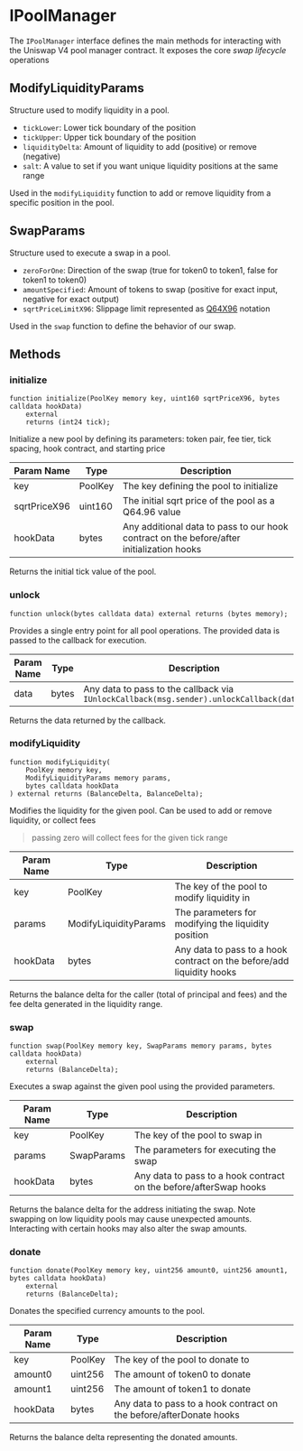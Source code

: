 # IPoolManager

The `IPoolManager` interface defines the main methods for interacting with the Uniswap V4 pool manager contract. It exposes the core _swap lifecycle_ operations

## ModifyLiquidityParams

Structure used to modify liquidity in a pool.

- `tickLower`: Lower tick boundary of the position
- `tickUpper`: Upper tick boundary of the position
- `liquidityDelta`: Amount of liquidity to add (positive) or remove (negative)
- `salt`: A value to set if you want unique liquidity positions at the same range 

Used in the `modifyLiquidity` function to add or remove liquidity from a specific position in the pool.

## SwapParams

Structure used to execute a swap in a pool.

- `zeroForOne`: Direction of the swap (true for token0 to token1, false for token1 to token0)
- `amountSpecified`: Amount of tokens to swap (positive for exact input, negative for exact output)
- `sqrtPriceLimitX96`: Slippage limit represented as [Q64X96](https://uniswapv3book.com/milestone_3/more-on-fixed-point-numbers.html#:~:text=The%20Q64.,and%2018%20signify%20decimal%20places.) notation

Used in the `swap` function to define the behavior of our swap.

## Methods

### initialize

```solidity
function initialize(PoolKey memory key, uint160 sqrtPriceX96, bytes calldata hookData)
    external
    returns (int24 tick);
```

Initialize a new pool by defining its parameters: token pair, fee tier, tick spacing, hook contract, and starting price

| Param Name    | Type      | Description                                     |
|---------------|-----------|--------------------------------------------------|
| key           | PoolKey   | The key defining the pool to initialize          |
| sqrtPriceX96  | uint160   | The initial sqrt price of the pool as a Q64.96 value |
| hookData      | bytes     | Any additional data to pass to our hook contract on the before/after initialization hooks    |

Returns the initial tick value of the pool.

### unlock

```solidity
function unlock(bytes calldata data) external returns (bytes memory);
```

Provides a single entry point for all pool operations. The provided data is passed to the callback for execution.

| Param Name | Type  | Description                                                                         |
|------------|-------|--------------------------------------------------------------------------------------|
| data       | bytes | Any data to pass to the callback via `IUnlockCallback(msg.sender).unlockCallback(data)` |

Returns the data returned by the callback.

### modifyLiquidity

```solidity
function modifyLiquidity(
    PoolKey memory key,
    ModifyLiquidityParams memory params,
    bytes calldata hookData
) external returns (BalanceDelta, BalanceDelta);
```

Modifies the liquidity for the given pool. Can be used to add or remove liquidity, or collect fees
> passing zero will collect fees for the given tick range

| Param Name | Type                  | Description                                     |
|------------|------------------------|--------------------------------------------------|
| key        | PoolKey               | The key of the pool to modify liquidity in       |
| params     | ModifyLiquidityParams | The parameters for modifying the liquidity position |
| hookData   | bytes                 | Any data to pass to a hook contract on the before/add liquidity hooks              |

Returns the balance delta for the caller (total of principal and fees) and the fee delta generated in the liquidity range.

### swap

```solidity
function swap(PoolKey memory key, SwapParams memory params, bytes calldata hookData)
    external
    returns (BalanceDelta);
```

Executes a swap against the given pool using the provided parameters.

| Param Name | Type       | Description                             |
|------------|------------|-----------------------------------------|
| key        | PoolKey    | The key of the pool to swap in          |
| params     | SwapParams | The parameters for executing the swap   |
| hookData   | bytes      | Any data to pass to a hook contract on the before/afterSwap hooks     |

Returns the balance delta for the address initiating the swap. Note swapping on low liquidity pools may cause unexpected amounts. Interacting with certain hooks may also alter the swap amounts.

### donate

```solidity
function donate(PoolKey memory key, uint256 amount0, uint256 amount1, bytes calldata hookData)
    external
    returns (BalanceDelta);
```

Donates the specified currency amounts to the pool.

| Param Name | Type     | Description                         |
|------------|----------|-------------------------------------|
| key        | PoolKey  | The key of the pool to donate to    |
| amount0    | uint256  | The amount of token0 to donate      |
| amount1    | uint256  | The amount of token1 to donate      |
| hookData   | bytes    | Any data to pass to a hook contract  on the before/afterDonate hooks|

Returns the balance delta representing the donated amounts.
